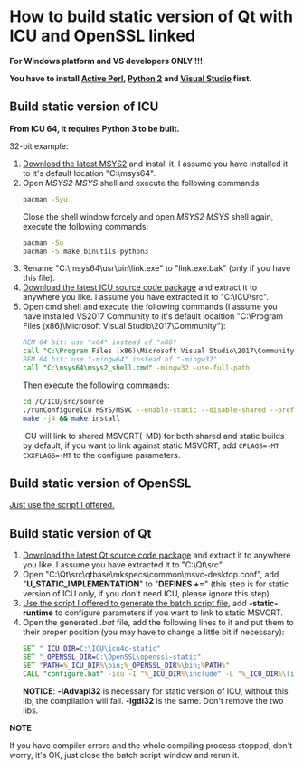 ﻿# How to build static version of Qt with ICU and OpenSSL linked

**For Windows platform and VS developers ONLY !!!**

**You have to install [Active Perl](https://www.activestate.com/activeperl/downloads), [Python 2](https://www.python.org/downloads/windows/) and [Visual Studio](https://www.visualstudio.com/downloads/) first.**

## Build static version of ICU

**From ICU 64, it requires Python 3 to be built.**

32-bit example:
1. [Download the latest MSYS2](http://www.msys2.org/) and install it. I assume you have installed it to it's default location "C:\msys64".
2. Open *MSYS2 MSYS* shell and execute the following commands:
   ```bash
   pacman -Syu
   ```
   Close the shell window forcely and open *MSYS2 MSYS* shell again, execute the following commands:
   ```bash
   pacman -Su
   pacman -S make binutils python3
   ```
3. Rename "C:\msys64\usr\bin\link.exe" to "link.exe.bak" (only if you have this file).
4. [Download the latest ICU source code package](http://site.icu-project.org/download) and extract it to anywhere you like. I assume you have extracted it to "C:\ICU\src".
5. Open cmd shell and execute the following commands (I assume you have installed VS2017 Community to it's default localtion "C:\Program Files (x86)\Microsoft Visual Studio\2017\Community"):
   ```bat
   REM 64 bit: use "x64" instead of "x86"
   call "C:\Program Files (x86)\Microsoft Visual Studio\2017\Community\VC\Auxiliary\Build\vcvarsall.bat" x86
   REM 64 bit: use "-mingw64" instead of "-mingw32"
   call "C:\msys64\msys2_shell.cmd" -mingw32 -use-full-path
   ```
   Then execute the following commands:
   ```bash
   cd /C/ICU/src/source
   ./runConfigureICU MSYS/MSVC --enable-static --disable-shared --prefix=$PWD/../../icu4c-x86-static-msvc2017
   make -j4 && make install
   ```
   ICU will link to shared MSVCRT(-MD) for both shared and static builds by default, if you want to link against static MSVCRT, add `CFLAGS=-MT CXXFLAGS=-MT` to the configure parameters.

## Build static version of OpenSSL

[Just use the script I offered.](https://github.com/wangwenx190/build-scripts/blob/master/win-build-openssl.bat)

## Build static version of Qt

1. [Download the latest Qt source code package](http://download.qt.io/official_releases/qt/) and extract it to anywhere you like. I assume you have extracted it to "C:\Qt\src".
2. Open "C:\Qt\src\qtbase\mkspecs\common\msvc-desktop.conf", add "**U_STATIC_IMPLEMENTATION**" to "**DEFINES +=**" (this step is for static version of ICU only, if you don't need ICU, please ignore this step).
3. [Use the script I offered to generate the batch script file](https://github.com/wangwenx190/build-scripts/blob/master/win-build-qt.bat), add **-static-runtime** to configure parameters if you want to link to static MSVCRT.
4. Open the generated *.bat* file, add the following lines to it and put them to their proper position (you may have to change a little bit if necessary):
   ```bat
   SET "_ICU_DIR=C:\ICU\icu4c-static"
   SET "_OPENSSL_DIR=C:\OpenSSL\openssl-static"
   SET "PATH=%_ICU_DIR%\bin;%_OPENSSL_DIR%\bin;%PATH%"
   CALL "configure.bat" -icu -I "%_ICU_DIR%\include" -L "%_ICU_DIR%\lib" ICU_LIBS="-lsicudt -lsicuin -lsicuuc -lAdvapi32" -openssl-linked -I "%_OPENSSL_DIR%\include" -L "%_OPENSSL_DIR%\lib" OPENSSL_LIBS="-llibcrypto -llibssl -lgdi32"
   ```
   **NOTICE**: **-lAdvapi32** is necessary for static version of ICU, without this lib, the compilation will fail. **-lgdi32** is the same. Don't remove the two libs.

**NOTE**

If you have compiler errors and the whole compiling process stopped, don't worry, it's OK, just close the batch script window and rerun it.
